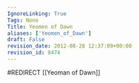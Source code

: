 ```yaml
---
IgnoreLinking: True
Tags: None
Title: Yeomen of Dawn
aliases: ['Yeomen_of_Dawn']
draft: False
revision_date: 2012-08-28 12:37:09+00:00
revision_id: 8474
---
```


#REDIRECT [[Yeoman of Dawn]]